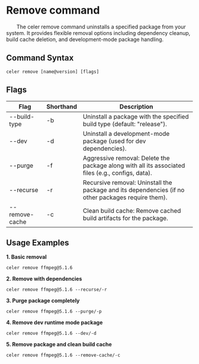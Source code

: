 # Remove command

&emsp;&emsp;The celer remove command uninstalls a specified package from your system. It provides flexible removal options including dependency cleanup, build cache deletion, and development-mode package handling.

## Command Syntax

```shell
celer remove [name@version] [flags]  
```

## Flags

| Flag | Shorthand | Description |
| ---- | --------- | ----------- |
| --build-type | -b | Uninstall a package with the specified build type (default: "release"). |
| --dev | -d | Uninstall a development-mode package (used for dev dependencies). |
| --purge | -f | Aggressive removal: Delete the package along with all its associated files (e.g., configs, data). |
| --recurse | -r | Recursive removal: Uninstall the package and its dependencies (if no other packages require them). |
| --remove-cache | -c | Clean build cache: Remove cached build artifacts for the package. |

## Usage Examples

**1. Basic removal**

```shell
celer remove ffmpeg@5.1.6
```

**2. Remove with dependencies**

```shell
celer remove ffmpeg@5.1.6 --recurse/-r
```

**3. Purge package completely**

```shell
celer remove ffmpeg@5.1.6 --purge/-p
```

**4. Remove dev runtime mode package**

```shell
celer remove ffmpeg@5.1.6 --dev/-d
```

**5. Remove package and clean build cache**

```shell
celer remove ffmpeg@5.1.6 --remove-cache/-c
```